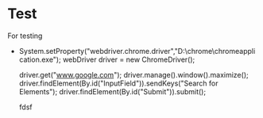 # Test
For testing

-  System.setProperty("webdriver.chrome.driver","D:\\chrome\chromeapplication.exe");
   webDriver driver = new ChromeDriver();
   
   driver.get("www.google.com");
   driver.manage().window().maximize();
   driver.findElement(By.id("InputField")).sendKeys("Search for Elements");
   driver.findElement(By.id("Submit")).submit();
   
   fdsf
   
   

